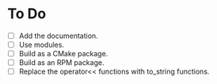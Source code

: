 # To Do

+ [ ] Add the documentation.
+ [ ] Use modules.
+ [ ] Build as a CMake package.
+ [ ] Build as an RPM package.
+ [ ] Replace the operator<< functions with to_string functions.
